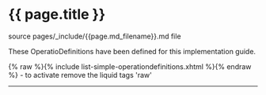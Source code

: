 # {{ page.title }}

source pages/_include/{{page.md_filename}}.md  file

These OperatioDefinitions have been defined for this implementation guide.

{% raw %}{% include list-simple-operationdefinitions.xhtml %}{% endraw %} - to activate remove the liquid tags 'raw'

---
